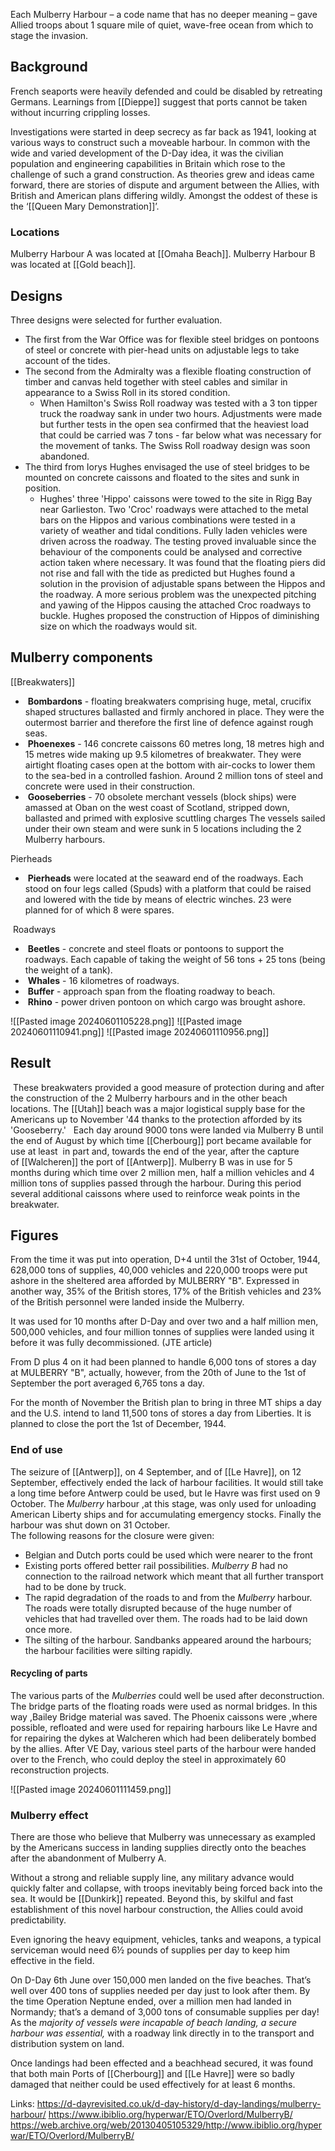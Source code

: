 Each Mulberry Harbour – a code name that has no deeper meaning – gave Allied troops about 1 square mile of quiet, wave-free ocean from which to stage the invasion.
## Background

French seaports were heavily defended and could be disabled by retreating Germans.
Learnings from [[Dieppe]] suggest that ports cannot be taken without incurring crippling losses.

Investigations were started in deep secrecy as far back as 1941, looking at various ways to construct such a moveable harbour. In common with the wide and varied development of the D-Day idea, it was the civilian population and engineering capabilities in Britain which rose to the challenge of such a grand construction. As theories grew and ideas came forward, there are stories of dispute and argument between the Allies, with British and American plans differing wildly. Amongst the oddest of these is the ‘[[Queen Mary Demonstration]]’.

### Locations
Mulberry Harbour A was located at [[Omaha Beach]].
Mulberry Harbour B was located at [[Gold beach]].
## Designs

Three designs were selected for further evaluation. 
* The first from the War Office was for flexible steel bridges on pontoons of steel or concrete with pier-head units on adjustable legs to take account of the tides. 
* The second from the Admiralty was a flexible floating construction of timber and canvas held together with steel cables and similar in appearance to a Swiss Roll in its stored condition.  
	* When Hamilton's Swiss Roll roadway was tested with a 3 ton tipper truck the roadway sank in under two hours. Adjustments were made but further tests in the open sea confirmed that the heaviest load that could be carried was 7 tons - far below what was necessary for the movement of tanks. The Swiss Roll roadway design was soon abandoned.
* The third from Iorys Hughes envisaged the use of steel bridges to be mounted on concrete caissons and floated to the sites and sunk in position.
	* Hughes' three 'Hippo' caissons were towed to the site in Rigg Bay near Garlieston. Two 'Croc' roadways were attached to the metal bars on the Hippos and various combinations were tested in a variety of weather and tidal conditions. Fully laden vehicles were driven across the roadway. The testing proved invaluable since the behaviour of the components could be analysed and corrective action taken where necessary. It was found that the floating piers did not rise and fall with the tide as predicted but Hughes found a solution in the provision of adjustable spans between the Hippos and the roadway. A more serious problem was the unexpected pitching and yawing of the Hippos causing the attached Croc roadways to buckle. Hughes proposed the construction of Hippos of diminishing size on which the roadways would sit.
## Mulberry components

[[Breakwaters]]
-  **Bombardons** - floating breakwaters comprising huge, metal, crucifix shaped structures ballasted and firmly anchored in place. They were the outermost barrier and therefore the first line of defence against rough seas.
-  **Phoenexes** - 146 concrete caissons 60 metres long, 18 metres high and 15 metres wide making up 9.5 kilometres of breakwater. They were airtight floating cases open at the bottom with air-cocks to lower them to the sea-bed in a controlled fashion. Around 2 million tons of steel and concrete were used in their construction.
-  **Gooseberries** - 70 obsolete merchant vessels (block ships) were amassed at Oban on the west coast of Scotland, stripped down, ballasted and primed with explosive scuttling charges The vessels sailed under their own steam and were sunk in 5 locations including the 2 Mulberry harbours.

Pierheads
-  **Pierheads** were located at the seaward end of the roadways. Each stood on four legs called (Spuds) with a platform that could be raised and lowered with the tide by means of electric winches. 23 were planned for of which 8 were spares.

 Roadways
-  **Beetles** - concrete and steel floats or pontoons to support the roadways. Each capable of taking the weight of 56 tons + 25 tons (being the weight of a tank).
-  **Whales** - 16 kilometres of roadways.
-  **Buffer** - approach span from the floating roadway to beach.
-  **Rhino** - power driven pontoon on which cargo was brought ashore.

![[Pasted image 20240601105228.png]]
![[Pasted image 20240601110941.png]]
![[Pasted image 20240601110956.png]]
## Result

 These breakwaters provided a good measure of protection during and after the construction of the 2 Mulberry harbours and in the other beach locations. The [[Utah]] beach was a major logistical supply base for the Americans up to November '44 thanks to the protection afforded by its 'Gooseberry.'
 
Each day around 9000 tons were landed via Mulberry B until the end of August by which time [[Cherbourg]] port became available for use at least  in part and, towards the end of the year, after the capture of [[Walcheren]] the port of [[Antwerp]]. Mulberry B was in use for 5 months during which time over 2 million men, half a million vehicles and 4 million tons of supplies passed through the harbour. During this period several additional caissons where used to reinforce weak points in the breakwater. 

## Figures

From the time it was put into operation, D+4 until the 31st of October, 1944, 628,000 tons of supplies, 40,000 vehicles and 220,000 troops were put ashore in the sheltered area afforded by MULBERRY "B". Expressed in another way, 35% of the British stores, 17% of the British vehicles and 23% of the British personnel were landed inside the Mulberry.

It was used for 10 months after D-Day and over two and a half million men, 500,000 vehicles, and four million tonnes of supplies were landed using it before it was fully decommissioned. (JTE article)

From D plus 4 on it had been planned to handle 6,000 tons of stores a day at MULBERRY "B", actually, however, from the 20th of June to the 1st of September the port averaged 6,765 tons a day.

For the month of November the British plan to bring in three MT ships a day and the U.S. intend to land 11,500 tons of stores a day from Liberties. It is planned to close the port the 1st of December, 1944.
### End of use

The seizure of [[Antwerp]], on 4 September, and of [[Le Havre]], on 12 September, effectively ended the lack of harbour facilities. It would still take a long time before Antwerp could be used, but le Havre was first used on 9 October. The _Mulberry_ harbour ,at this stage, was only used for unloading American Liberty ships and for accumulating emergency stocks. Finally the harbour was shut down on 31 October.  
The following reasons for the closure were given:

- Belgian and Dutch ports could be used which were nearer to the front
- Existing ports offered better rail possibilities. _Mulberry B_ had no connection to the railroad network which meant that all further transport had to be done by truck.
- The rapid degradation of the roads to and from the _Mulberry_ harbour. The roads were totally disrupted because of the huge number of vehicles that had travelled over them. The roads had to be laid down once more.
- The silting of the harbour. Sandbanks appeared around the harbours; the harbour facilities were silting rapidly.

#### Recycling of parts

The various parts of the _Mulberries_ could well be used after deconstruction. The bridge parts of the floating roads were used as normal bridges. In this way ,Bailey Bridge material was saved. The Phoenix caissons were ,where possible, refloated and were used for repairing harbours like Le Havre and for repairing the dykes at Walcheren which had been deliberately bombed by the allies. After VE Day, various steel parts of the harbour were handed over to the French, who could deploy the steel in approximately 60 reconstruction projects.

![[Pasted image 20240601111459.png]]

### Mulberry effect

There are those who believe that Mulberry was unnecessary as exampled by the Americans success in landing supplies directly onto the beaches after the abandonment of Mulberry A.

Without a strong and reliable supply line, any military advance would quickly falter and collapse, with troops inevitably being forced back into the sea. It would be [[Dunkirk]] repeated. Beyond this, by skilful and fast establishment of this novel harbour construction, the Allies could avoid predictability.

Even ignoring the heavy equipment, vehicles, tanks and weapons, a typical serviceman would need 6½ pounds of supplies per day to keep him effective in the field.

On D-Day 6th June over 150,000 men landed on the five beaches. That’s well over 400 tons of supplies needed per day just to look after them. By the time Operation Neptune ended, over a million men had landed in Normandy; that’s a demand of 3,000 tons of consumable supplies per day! As the *majority of vessels were incapable of beach landing, a secure harbour was essential,* with a roadway link directly in to the transport and distribution system on land.

Once landings had been effected and a beachhead secured, it was found that both main Ports of [[Cherbourg]] and [[Le Havre]] were so badly damaged that neither could be used effectively for at least 6 months.


Links:
https://d-dayrevisited.co.uk/d-day-history/d-day-landings/mulberry-harbour/
https://www.ibiblio.org/hyperwar/ETO/Overlord/MulberryB/
https://web.archive.org/web/20130405105329/http://www.ibiblio.org/hyperwar/ETO/Overlord/MulberryB/